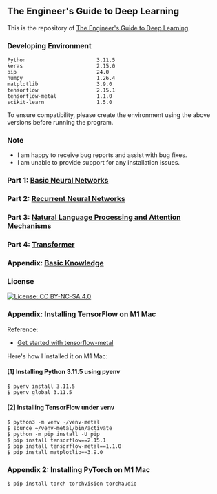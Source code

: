 ## The Engineer's Guide to Deep Learning

This is the repository of [The Engineer's Guide to Deep Learning](https://www.interdb.jp/dl/).

### Developing Environment

```
Python                       3.11.5
keras                        2.15.0
pip                          24.0
numpy                        1.26.4
matplotlib                   3.9.0
tensorflow                   2.15.1
tensorflow-metal             1.1.0
scikit-learn                 1.5.0
```  

To ensure compatibility, please create the environment using the above versions before running the program.

### Note

- I am happy to receive bug reports and assist with bug fixes.
- I am unable to provide support for any installation issues.


### Part 1: [Basic Neural Networks](./Part-01/)


### Part 2: [Recurrent Neural Networks](./Part-02/)


### Part 3: [Natural Language Processing and Attention Mechanisms](./Part-03/)


### Part 4: [Transformer](./Part-04/)


### Appendix: [Basic Knowledge](./Appendix/)


### License

[![License: CC BY-NC-SA 4.0](https://img.shields.io/badge/License-CC_BY--NC--SA_4.0-lightgrey.svg)](https://creativecommons.org/licenses/by-nc-sa/4.0/)


### Appendix: Installing TensorFlow on M1 Mac

Reference:
+ [Get started with tensorflow-metal](https://developer.apple.com/metal/tensorflow-plugin/)

Here's how I installed it on M1 Mac:

#### [1] Installing Python 3.11.5 using pyenv

```
$ pyenv install 3.11.5
$ pyenv global 3.11.5
```

#### [2] Installing TensorFlow under venv

```
$ python3 -m venv ~/venv-metal
$ source ~/venv-metal/bin/activate
$ python -m pip install -U pip
$ pip install tensorflow==2.15.1
$ pip install tensorflow-metal==1.1.0
$ pip install matplotlib==3.9.0
```

### Appendix 2: Installing PyTorch on M1 Mac

```
$ pip install torch torchvision torchaudio
```
